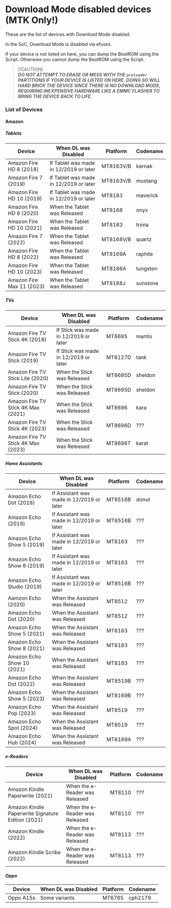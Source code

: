 # Download Mode disabled devices (MTK Only!)
These are the list of devices with Download Mode disabled.

In the SoC, Download Mode is disabled via efuses.

If your device is not listed on here, you can dump the BootROM using the Script. Otherwise you cannot dump the BootROM using the Script.

> [!CAUTION]\
> ***__DO NOT ATTEMPT TO ERASE OR MESS WITH THE `preloader` PARTITIONS IF YOUR DEVICE IS LISTED ON HERE, DOING SO WILL HARD BRICK THE DEVICE SINCE THERE IS NO DOWNLOAD MODE, REQUIRING INEXPENSIVE HARDWARE LIKE A EMMC FLASHER TO BRING THE DEVICE BACK TO LIFE.__***

### List of Devices
#### Amazon
##### Tablets
| Device | When DL was Disabled | Platform | Codename |
| ------------- | ------------- | ------------- | ------------- |
| Amazon Fire HD 8 (2018)  | If Tablet was made in 12/2019 or later | MT8163V/B | karnak |
| Amazon Fire 7 (2019)  | If Tablet was made in 12/2019 or later | MT8163V/B | mustang |
| Amazon Fire HD 10 (2019)  | If Tablet was made in 12/2019 or later | MT8183 | maverick |
| Amazon Fire HD 8 (2020) | When the Tablet was Released | MT8168 | onyx |
| Amazon Fire HD 10 (2021) | When the Tablet was Released | MT8183 | trona |
| Amazon Fire 7 (2022) | When the Tablet was Released | MT8168V/B | quartz |
| Amazon Fire HD 8 (2022) | When the Tablet was Released | MT8169A | raphite |
| Amazon Fire HD 10 (2023) | When the Tablet was Released | MT8186A | tungsten |
| Amazon Fire Max 11 (2023) | When the Tablet was Released | MT8188J | sunstone |
##### TVs
| Device | When DL was Disabled | Platform | Codename |
| ------------- | ------------- | ------------- | ------------- |
| Amazon Fire TV Stick 4K (2018)  | If Stick was made in 12/2019 or later | MT8695 | mantis |
| Amazon Fire TV Stick (2019) | If Stick was made in 12/2019 or later | MT8127D | tank |
| Amazon Fire TV Stick Lite (2020) | When the Stick was Released | MT8695D | sheldon |
| Amazon Fire TV Stick (2020) | When the Stick was Released | MT8695D | sheldon |
| Amazon Fire TV Stick 4K Max (2021) | When the Stick was Released | MT8696 | kara |
| Amazon Fire TV Stick 4K (2023) | When the Stick was Released | MT8696D | ??? |
| Amazon Fire TV Stick 4K Max (2023) | When the Stick was Released | MT8696T | karat |
##### Home Assistants
| Device | When DL was Disabled | Platform | Codename |
| ------------- | ------------- | ------------- | ------------- |
| Amazon Echo Dot (2018)  | If Assistant was made in 12/2019 or later | MT8516B | donut |
| Amazon Echo (2019) | If Assistant was made in 12/2019 or later | MT8516B | ??? |
| Amazon Echo Show 5 (2019) | If Assistant was made in 12/2019 or later | MT8163 | ??? |
| Amazon Echo Show 8 (2019) | If Assistant was made in 12/2019 or later | MT8163 | ??? |
| Amazon Echo Studio (2019) | If Assistant was made in 12/2019 or later | MT8516B | ??? |
| Aamzon Echo (2020) | When the Assistant was Released | MT8512 | ??? |
| Amazon Echo Dot (2020) | When the Assistant was Released | MT8512 | ??? |
| Amazon Echo Show 5 (2021) | When the Assistant was Released | MT8163 | ??? |
| Amazon Echo Show 8 (2021) | When the Assistant was Released | MT8183 | ??? |
| Amazon Echo Show 10 (2021) | When the Assistant was Released | MT8183 | ??? |
| Amazon Echo Dot (2022) | When the Assistant was Released | MT8519B | ??? |
| Amazon Echo Show 5 (2023) | When the Assistant was Released | MT8169B | ??? |
| Amazon Echo Pop (2023) | When the Assistant was Released | MT8519 | ??? |
| Amazon Echo Spot (2024) | When the Assistant was Released | MT8519 | ??? |
| Amazon Echo Hub (2024) | When the Assistant was Released | MT8169A | ??? |
##### e-Readers
| Device | When DL was Disabled | Platform | Codename |
| ------------- | ------------- | ------------- | ------------- |
| Amazon Kindle Paperwrite (2021) | When the e-Reader was Released | MT8110 | ??? |
| Amazon Kindle Paperwrite Signature Edition (2021) | When the e-Reader was Released | MT8110 | ??? |
| Amazon Kindle (2022)  | When the e-Reader was Released | MT8113 | ??? |
| Amazon Kindle Scribe (2022) | When the e-Reader was Released | MT8113 | ??? |
#### Oppo
| Device | When DL was Disabled | Platform | Codename |
| ------------- | ------------- | ------------- | ------------- |
| Oppo A15s | Some variants | MT6765 | cph2179 |
